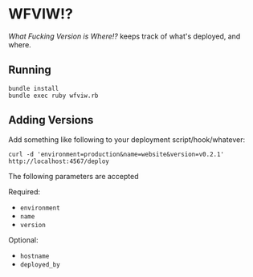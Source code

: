 # WFVIW!?

_What Fucking Version is Where!?_ keeps track of what's deployed, and where.

## Running

    bundle install
    bundle exec ruby wfviw.rb

## Adding Versions

Add something like following to your deployment script/hook/whatever:

    curl -d 'environment=production&name=website&version=v0.2.1' http://localhost:4567/deploy

The following parameters are accepted

Required:

  * `environment`
  * `name`
  * `version`

Optional:

  * `hostname`
  * `deployed_by`

